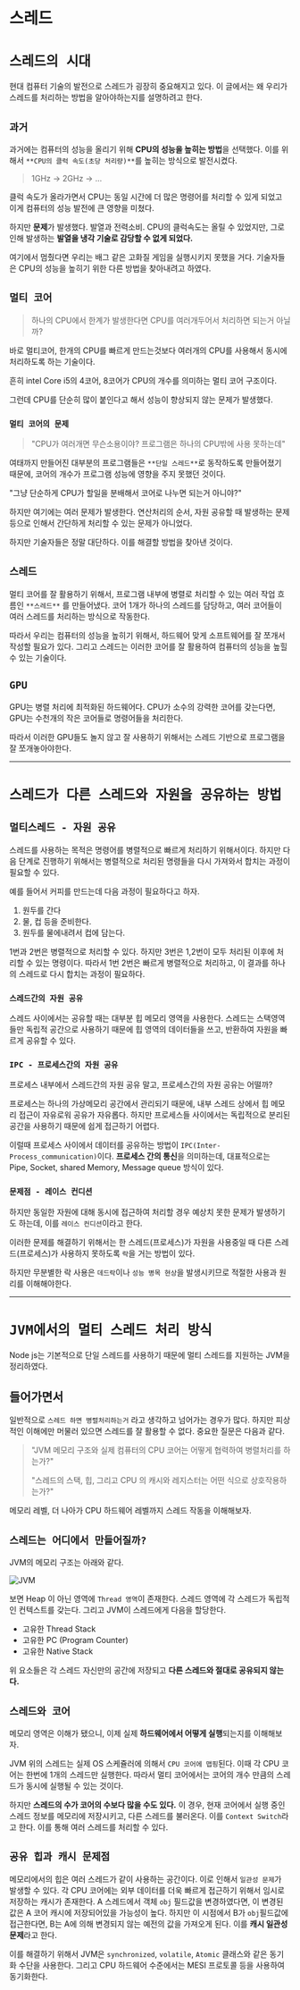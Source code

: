 # 스레드

# `스레드의 시대`
현대 컴퓨터 기술의 발전으로 스레드가 굉장히 중요해지고 있다. 이 글에서는 왜 우리가 스레드를 처리하는 방법을 알아야하는지를 설명하려고 한다.

## `과거`
과거에는 컴퓨터의 성능을 올리기 위해 **CPU의 성능을 높히는 방법**을 선택했다. 이를 위해서 `**CPU의 클럭 속도(초당 처리량)**`를 높히는 방식으로 발전시켰다.

> 1GHz -> 2GHz -> ...

클럭 속도가 올라가면서 CPU는 동일 시간에 더 많은 명령어를 처리할 수 있게 되었고 이게 컴퓨터의 성능 발전에 큰 영향을 미쳤다.

하지만 **문제**가 발생했다. 발열과 전력소비.
CPU의 클럭속도는 올릴 수 있었지만, 그로인해 발생하는 **발열을 냉각 기술로 감당할 수 없게 되었다.**

여기에서 멈췄다면 우리는 배그 같은 고화질 게임을 실행시키지 못했을 거다. 기술자들은 CPU의 성능을 높히기 위한 다른 방법을 찾아내려고 하였다.

## `멀티 코어`
> 하나의 CPU에서 한계가 발생한다면 CPU를 여러개두어서 처리하면 되는거 아닐까?

바로 멀티코어, 한개의 CPU를 빠르게 만드는것보다 여러개의 CPU를 사용해서 동시에 처리하도록 하는 기술이다.

흔히 intel Core i5의 4코어, 8코어가 CPU의 개수를 의미하는 멀티 코어 구조이다.

그런데 CPU를 단순히 많이 붙인다고 해서 성능이 향상되지 않는 문제가 발생했다.

### `멀티 코어의 문제`
> "CPU가 여러개면 무슨소용이야? 프로그램은 하나의 CPU밖에 사용 못하는데"

여태까지 만들어진 대부분의 프로그램들은 `**단일 스레드**`로 동작하도록 만들어졌기 때문에, 코어의 개수가 프로그램 성능에 영향을 주지 못했던 것이다.

"그냥 단순하게 CPU가 할일을 분배해서 코어로 나누면 되는거 아니야?"

하지만 여기에는 여러 문제가 발생한다. 연산처리의 순서, 자원 공유할 때 발생하는 문제 등으로 인해서 간단하게 처리할 수 있는 문제가 아니었다.

하지만 기술자들은 정말 대단하다. 이를 해결할 방법을 찾아낸 것이다.

## `스레드`

멀티 코어를 잘 활용하기 위해서, 프로그램 내부에 병렬로 처리할 수 있는 여러 작업 흐름인 `**스레드**` 를 만들어냈다. 코어 1개가 하나의 스레드를 담당하고, 여러 코어들이 여러 스레드를 처리하는 방식으로 작동한다.

따라서 우리는 컴퓨터의 성능을 높히기 위해서, 하드웨어 맞게 소프트웨어를 잘 쪼개서 작성할 필요가 있다. 그리고 스레드는 이러한 코어를 잘 활용하여 컴퓨터의 성능을 높힐 수 있는 기술이다.

## `GPU`
GPU는 병렬 처리에 최적화된 하드웨어다. CPU가 소수의 강력한 코어를 갖는다면, GPU는 수천개의 작은 코어들로 명령어들을 처리한다.

따라서 이러한 GPU들도 놀지 않고 잘 사용하기 위해서는 스레드 기반으로 프로그램을 잘 쪼개놓아야한다.

---
# `스레드가 다른 스레드와 자원을 공유하는 방법`

## `멀티스레드 - 자원 공유`

스레드를 사용하는 목적은 명령어를 병렬적으로 빠르게 처리하기 위해서이다. 하지만 다음 단계로 진행하기 위해서는 병렬적으로 처리된 명령들을 다시 가져와서 합치는 과정이 필요할 수 있다.

예를 들어서 커피를 만드는데 다음 과정이 필요하다고 하자.
1. 원두를 간다
2. 물, 컵 등을 준비한다.
3. 원두를 물에내려서 컵에 담는다.

1번과 2번은 병렬적으로 처리할 수 있다. 하지만 3번은 1,2번이 모두 처리된 이후에 처리할 수 있는 명령이다. 따라서 1번 2번은 빠르게 병렬적으로 처리하고, 이 결과를 하나의 스레드로 다시 합치는 과정이 필요하다.

### `스레드간의 자원 공유`
스레드 사이에서는 공유할 때는 대부분 힙 메모리 영역을 사용한다.
스레드는 스택영역들만 독립적 공간으로 사용하기 때문에 힙 영역의 데이터들을 쓰고, 반환하여 자원을 빠르게 공유할 수 있다.

### `IPC - 프로세스간의 자원 공유`
프로세스 내부에서 스레드간의 자원 공유 말고, 프로세스간의 자원 공유는 어떨까?

프로세스는 하나의 가상메모리 공간에서 관리되기 때문에, 내부 스레드 상에서 힙 메모리 접근이 자유로워 공유가 자유롭다. 하지만 프로세스들 사이에서는 독립적으로 분리된 공간을 사용하기 때문에 쉽게 접근하기 어렵다.

이럴때 프로세스 사이에서 데이터를 공유하는 방법이 `IPC(Inter-Process_communication)`이다. **프로세스 간의 통신**을 의미하는데, 대표적으로는 Pipe, Socket, shared Memory, Message queue 방식이 있다.

### `문제점 - 레이스 컨디션`

하지만 동일한 자원에 대해 동시에 접근하여 처리할 경우 예상치 못한 문제가 발생하기도 하는데, 이를 `레이스 컨디션`이라고 한다.

이러한 문제를 해결하기 위해서는 한 스레드(프로세스)가 자원을 사용중일 때 다른 스레드(프로세스)가 사용하지 못하도록 `락`을 거는 방법이 있다.

하지만 무분별한 락 사용은 `데드락`이나 `성능 병목 현상`을 발생시키므로 적절한 사용과 원리를 이해해야한다.


---
# `JVM에서의 멀티 스레드 처리 방식`

Node js는 기본적으로 단일 스레드를 사용하기 때문에 멀티 스레드를 지원하는 JVM을 정리하였다.

## 들어가면서
일반적으로 `스레드 하면 병렬처리하는거` 라고 생각하고 넘어가는 경우가 많다.
하지만 피상적인 이해에만 머물러 있으면 스레드를 잘 활용할 수 없다.
중요한 질문은 다음과 같다.
> "JVM 메모리 구조와 실제 컴퓨터의 CPU 코어는 어떻게 협력하여 병렬처리를 하는가?"
>
> "스레드의 스택, 힙, 그리고 CPU 의 캐시와 레지스터는 어떤 식으로 상호작용하는가?"


메모리 레벨, 더 나아가 CPU 하드웨어 레벨까지 스레드 작동을 이해해보자.

## `스레드는 어디에서 만들어질까?`
JVM의 메모리 구조는 아래와 같다.

![JVM](https://media2.dev.to/dynamic/image/width=800%2Cheight=%2Cfit=scale-down%2Cgravity=auto%2Cformat=auto/https%3A%2F%2Fi.imgur.com%2F8uh8SPy.png)

보면 Heap 이 아닌 영역에 `Thread 영역`이 존재한다. 스레드 영역에 각 스레드가 독립적인 컨텍스트를 갖는다. 그리고 JVM이 스레드에게 다음을 할당한다.

- 고유한 Thread Stack
- 고유한 PC (Program Counter)
- 고유한 Native Stack

위 요소들은 각 스레드 자신만의 공간에 저장되고 **다른 스레드와 절대로 공유되지 않는다.**

## `스레드와 코어`
메모리 영역은 이해가 됐으니, 이제 실제 **하드웨어에서 어떻게 실행**되는지를 이해해보자.

JVM 위의 스레드는 실제 OS 스케쥴러에 의해서 `CPU 코어에 맵핑`된다.
이때 각 CPU 코어는 한번에 1개의 스레드만 실행한다.
따라서 멀티 코어에서는 코어의 개수 만큼의 스레드가 동시에 실행될 수 있는 것이다.

하지만 **스레드의 수가 코어의 수보다 많을 수도 있다.**
이 경우, 현재 코어에서 실행 중인 스레드 정보를 메모리에 저장시키고, 다른 스레드를 불러온다.
이를 `Context Switch`라고 한다. 이를 통해 여러 스레드를 처리할 수 있다.

## `공유 힙과 캐시 문제점`
메모리에서의 힙은 여러 스레드가 같이 사용하는 공간이다. 이로 인해서 `일관성 문제`가 발생할 수 있다.
각 CPU 코어에는 외부 데이터를 더욱 빠르게 접근하기 위해서 임시로 저장하는 캐시가 존재한다.
A 스레드에서 객체 `obj` 필드값을 변경하였다면, 이 변경된 값은 A 코어 캐시에 저장되어있을 가능성이 높다.
하지만 이 시점에서 B가 `obj`필드값에 접근한다면, B는 A에 의해 변경되지 않는 예전의 값을 가져오게 된다.
이를 **캐시 일관성 문제**라고 한다.

이를 해결하기 위해서 JVM은 `synchronized`, `volatile`, `Atomic` 클래스와 같은 동기화 수단을 사용한다. 그리고 CPU 하드웨어 수준에서는 MESI 프로토콜 등을 사용하여 동기화한다.